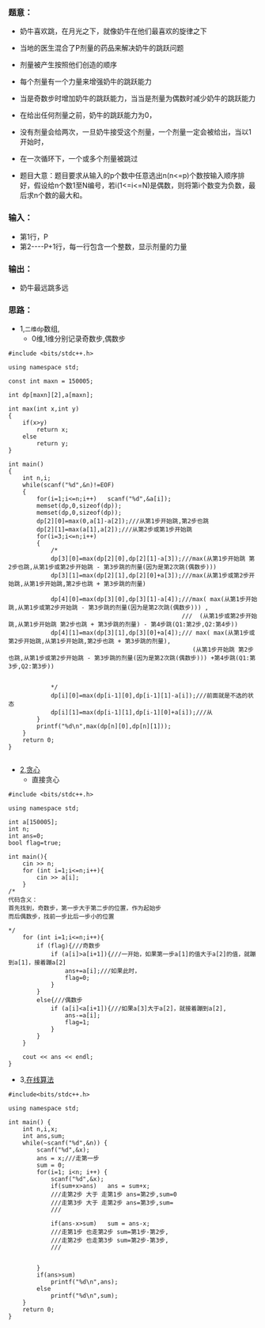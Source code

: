 ### 题意：
* 奶牛喜欢跳，在月光之下，就像奶牛在他们最喜欢的旋律之下

* 当地的医生混合了P剂量的药品来解决奶牛的跳跃问题
* 剂量被产生按照他们创造的顺序
* 每个剂量有一个力量来增强奶牛的跳跃能力
* 当是奇数步时增加奶牛的跳跃能力，当当是剂量为偶数时减少奶牛的跳跃能力
* 在给出任何剂量之前，奶牛的跳跃能力为0，

* 没有剂量会给两次，一旦奶牛接受这个剂量，一个剂量一定会被给出，当以1开始时，
* 在一次循环下，一个或多个剂量被跳过

* 题目大意：题目要求从输入的p个数中任意选出n(n<=p)个数按输入顺序排好，假设给n个数1至N编号，若i(1<=i<=N)是偶数，则将第i个数变为负数，最后求n个数的最大和。

### 输入：
* 第1行，P
* 第2----P+1行，每一行包含一个整数，显示剂量的力量

### 输出：
* 奶牛最远跳多远

### 思路：

* 1,```二维dp```数组,
  * 0维,1维分别记录奇数步,偶数步
  
  
```
#include <bits/stdc++.h>

using namespace std;

const int maxn = 150005;

int dp[maxn][2],a[maxn];

int max(int x,int y)
{
	if(x>y)
		return x;
	else
		return y;
}

int main()
{
    int n,i;
	while(scanf("%d",&n)!=EOF)
	{
        for(i=1;i<=n;i++)   scanf("%d",&a[i]);
		memset(dp,0,sizeof(dp));
		memset(dp,0,sizeof(dp));
		dp[2][0]=max(0,a[1]-a[2]);///从第1步开始跳,第2步也跳
		dp[2][1]=max(a[1],a[2]);///从第2步或第1步开始跳
		for(i=3;i<=n;i++)
		{
		    /*
		    dp[3][0]=max(dp[2][0],dp[2][1]-a[3]);///max(从第1步开始跳 第2步也跳,从第1步或第2步开始跳 - 第3步跳的剂量(因为是第2次跳(偶数步)))
		    dp[3][1]=max(dp[2][1],dp[2][0]+a[3]);///max(从第1步或第2步开始跳,从第1步开始跳,第2步也跳 + 第3步跳的剂量)
		    
		    dp[4][0]=max(dp[3][0],dp[3][1]-a[4]);///max( max(从第1步开始跳,从第1步或第2步开始跳 - 第3步跳的剂量(因为是第2次跳(偶数步))) ,
                                                 ///  (从第1步或第2步开始跳,从第1步开始跳 第2步也跳 + 第3步跳的剂量) - 第4步跳(Q1:第2步,Q2:第4步))
		    dp[4][1]=max(dp[3][1],dp[3][0]+a[4]);/// max( max(从第1步或第2步开始跳,从第1步开始跳,第2步也跳 + 第3步跳的剂量),
                                                    (从第1步开始跳 第2步也跳,从第1步或第2步开始跳 - 第3步跳的剂量(因为是第2次跳(偶数步))) +第4步跳(Q1:第3步,Q2:第3步))
		    
		    
		    */
			dp[i][0]=max(dp[i-1][0],dp[i-1][1]-a[i]);///前面就是不选的状态
		    dp[i][1]=max(dp[i-1][1],dp[i-1][0]+a[i]);///从
		}
		printf("%d\n",max(dp[n][0],dp[n][1]));
	}
	return 0;
}


```

* [2,贪心](https://blog.csdn.net/zqf3535/article/details/78400782)
  * 直接贪心
  
```
#include <bits/stdc++.h>

using namespace std;

int a[150005];
int n;
int ans=0;
bool flag=true;

int main(){
    cin >> n;
    for (int i=1;i<=n;i++){
        cin >> a[i];
    }
/*
代码含义：
首先找到，奇数步，第一步大于第二步的位置，作为起始步
而后偶数步，找前一步比后一步小的位置

*/
    for (int i=1;i<=n;i++){
        if (flag){///奇数步
            if (a[i]>a[i+1]){///一开始，如果第一步a[1]的值大于a[2]的值，就蹦到a[1]，接着蹦a[2]
                ans+=a[i];///如果此时，
                flag=0;
            }
        }
        else{///偶数步
            if (a[i]<a[i+1]){///如果a[3]大于a[2]，就接着蹦到a[2],
                ans-=a[i];
                flag=1;
            }
        }
    }

    cout << ans << endl;
}

```
* 3,[在线算法]()

```
#include<bits/stdc++.h>

using namespace std;

int main() {
    int n,i,x;
    int ans,sum;
    while(~scanf("%d",&n)) {
        scanf("%d",&x);
        ans = x;///走第一步
        sum = 0;
        for(i=1; i<n; i++) {
            scanf("%d",&x);
            if(sum+x>ans)   ans = sum+x;
            ///走第2步 大于 走第1步 ans=第2步,sum=0
            ///走第3步 大于 走第2步 ans=第3步,sum=
            ///
            
            if(ans-x>sum)   sum = ans-x;
            ///走第1步 也走第2步 sum=第1步-第2步, 
            ///走第2步 也走第3步 sum=第2步-第3步,
            ///
            
            
        }
        if(ans>sum)
            printf("%d\n",ans);
        else
            printf("%d\n",sum);
    }
    return 0;
}
```


